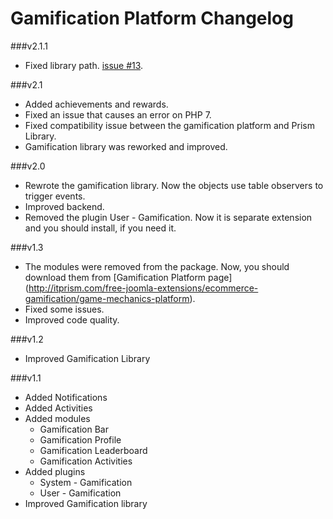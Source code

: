 Gamification Platform Changelog
==========================

###v2.1.1
* Fixed library path. [issue #13](https://github.com/ITPrism/GamificationPlatform/issues/13).

###v2.1
* Added achievements and rewards.
* Fixed an issue that causes an error on PHP 7.
* Fixed compatibility issue between the gamification platform and Prism Library.
* Gamification library was reworked and improved.

###v2.0
* Rewrote the gamification library. Now the objects use table observers to trigger events.
* Improved backend.
* Removed the plugin User - Gamification. Now it is separate extension and you should install, if you need it.

###v1.3
* The modules were removed from the package. Now, you should download them from [Gamification Platform page] (http://itprism.com/free-joomla-extensions/ecommerce-gamification/game-mechanics-platform).
* Fixed some issues.
* Improved code quality.

###v1.2

* Improved Gamification Library

###v1.1

* Added Notifications
* Added Activities
* Added modules
    * Gamification Bar
    * Gamification Profile
    * Gamification Leaderboard
    * Gamification Activities
* Added plugins
    * System - Gamification
    * User - Gamification
* Improved Gamification library